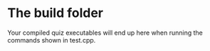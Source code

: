 # The build folder

Your compiled quiz executables will end up here when running the commands shown in test.cpp.

